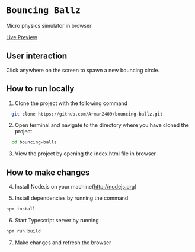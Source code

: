 # `Bouncing Ballz`

Micro physics simulator in browser

[Live Preview](https://bouncing-balls-app.netlify.app/)

## User interaction 

Click anywhere on the screen to spawn a new bouncing circle.

## How to run locally 

1. Clone the project with the following command
```bash 
  git clone https://github.com/Arman2409/bouncing-ballz.git
```

2. Open terminal and navigate to the directory where you have cloned the project
```bash
  cd bouncing-ballz
```

3. View the project by opening the index.html file in browser

## How to make changes

4. Install Node.js on your machine(http://nodejs.org)

5. Install dependencies by running the command
```bash
npm install
```

6. Start Typescript server by running
```bash
npm run build
```

7. Make changes and refresh the browser